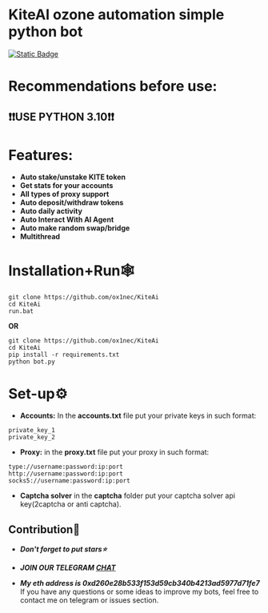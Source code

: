 # KiteAI ozone automation simple python bot 

[![Static Badge](https://img.shields.io/badge/Telegram-Channel-Link?style=for-the-badge&logo=Telegram&logoColor=white&logoSize=auto&color=blue)](https://t.me/+pB6j65Kv7cdjZmU0)

# Recommendations before use:
## ❗❗USE PYTHON 3.10❗❗

# Features:
- **Auto stake/unstake KITE token**
- **Get stats for your accounts**
- **All types of proxy support**
- **Auto deposit/withdraw tokens**
- **Auto daily activity**
- **Auto Interact With AI Agent**
- **Auto make random swap/bridge**
- **Multithread**

# Installation+Run🕸
```shell
git clone https://github.com/ox1nec/KiteAi
cd KiteAi
run.bat
```

**OR**

```shell
git clone https://github.com/ox1nec/KiteAi
cd KiteAi
pip install -r requirements.txt
python bot.py
```

# Set-up⚙
- **Accounts:** In the **accounts.txt** file put your private keys in such format:
```shell
private_key_1
private_key_2
```
- **Proxy:** in the **proxy.txt** file put your proxy in such format:
```shell
type://username:password:ip:port
http://username:password:ip:port
socks5://username:password:ip:port
```
- **Captcha solver**
in the **captcha** folder put your captcha solver api key(2captcha or anti captcha).


## Contribution🌟

- ***Don't forget to put stars⭐***

- ***JOIN OUR TELEGRAM [CHAT](https://t.me/+9j5RcKMfT5s4M2Q0)***

- ***My eth address is 0xd260e28b533f153d59cb340b4213ad5977d71fe7***
If you have any questions or some ideas to improve my bots, feel free to contact me on telegram or issues section.

